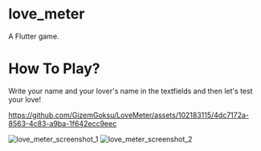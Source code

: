 # love_meter
A Flutter game.

# How To Play?
Write your name and your lover's name in the textfields and then let's test your love!

https://github.com/GizemGoksu/LoveMeter/assets/102183115/4dc7172a-8563-4c83-a9ba-1f642ecc9eec

![love_meter_screenshot_1](https://github.com/GizemGoksu/LoveMeter/assets/102183115/3220ae21-b686-4d57-8bcf-33d865baa9ab)
![love_meter_screenshot_2](https://github.com/GizemGoksu/LoveMeter/assets/102183115/af4a8d7d-ddf9-42a1-ba49-b6b0f7f0ec60)
